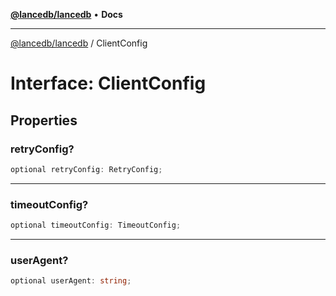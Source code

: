 [**@lancedb/lancedb**](../README.md) • **Docs**
***
[@lancedb/lancedb](../globals.md) / ClientConfig
# Interface: ClientConfig
## Properties
### retryConfig?
```ts
optional retryConfig: RetryConfig;
```
***
### timeoutConfig?
```ts
optional timeoutConfig: TimeoutConfig;
```
***
### userAgent?
```ts
optional userAgent: string;
```
